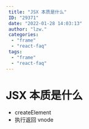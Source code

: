 ```yaml
---
 title: "JSX 本质是什么"
 ID: "29371"
 date: "2022-01-28 14:03:13"
 author: "lzw."
 categories: 
  - "frame"
  - "react-faq"
 tags: 
  - "frame"
  - "react-faq"
---
```


# JSX 本质是什么

- createElement
- 执行返回 vnode

